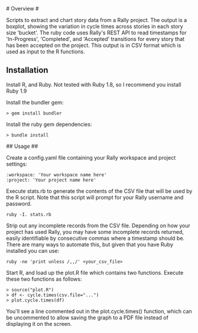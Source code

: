 # Overview #

Scripts to extract and chart story data from a Rally project.  The output is a boxplot, showing the variation in cycle times across stories in each story size 'bucket'.  The ruby code uses Rally's REST API to read timestamps for 'In-Progress', 'Completed', and 'Accepted' transitions for every story that has been accepted on the project.  This output is in CSV format which is used as input to the R functions.

## Installation ##

Install R, and Ruby.  Not tested with Ruby 1.8, so I recommend you install Ruby 1.9

Install the bundler gem:

    > gem install bundler 

Install the ruby gem dependencies:

    > bundle install 

## Usage ##

Create a config.yaml file containing your Rally workspace and project settings:

    :workspace: 'Your workspace name here'
    :project: 'Your project name here'

Execute stats.rb to generate the contents of the CSV file that will be used by the R script.  Note that this script will prompt for your Rally username and password.

    ruby -I. stats.rb

Strip out any incomplete records from the CSV file.  Depending on how your project has used Rally, you may have some incomplete records returned, easily identifiable by consecutive commas where a timestamp should be.  There are many ways to automate this, but given that you have Ruby installed you can use:

    ruby -ne 'print unless /,,/' <your_csv_file>

Start R, and load up the plot.R file which contains two functions. Execute these two functions as follows:

    > source("plot.R")
    > df <- cycle.times(csv.file="...")
    > plot.cycle.times(df)

You'll see a line commented out in the plot.cycle.times() function, which can be uncommented to allow saving the graph to a PDF file instead of displaying it on the screen.
